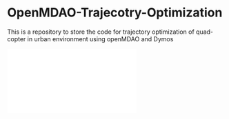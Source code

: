 # OpenMDAO-Trajecotry-Optimization
This is a repository to store the code for trajectory optimization of quad-copter in urban environment using openMDAO and Dymos

![Image Alt Text](./fifures_obs_traj/trajectory3D_obs.pdf)